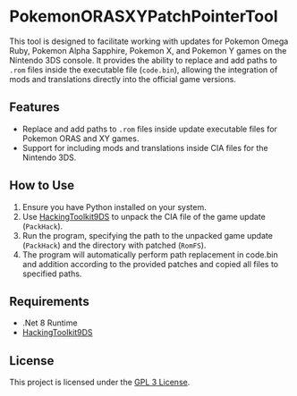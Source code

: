 # PokemonORASXYPatchPointerTool

This tool is designed to facilitate working with updates for Pokemon Omega Ruby, Pokemon Alpha Sapphire, Pokemon X, and Pokemon Y games on the Nintendo 3DS console. It provides the ability to replace and add paths to `.rom` files inside the executable file (`code.bin`), allowing the integration of mods and translations directly into the official game versions.

## Features
- Replace and add paths to `.rom` files inside update executable files for Pokemon ORAS and XY games.
- Support for including mods and translations inside CIA files for the Nintendo 3DS.

## How to Use
1. Ensure you have Python installed on your system.
2. Use [HackingToolkit9DS](https://github.com/Asia81/HackingToolkit9DS) to unpack the CIA file of the game update (`PackHack`).
3. Run the program, specifying the path to the unpacked game update (`PackHack`) and the directory with patched (`RomFS`).
4. The program will automatically perform path replacement in code.bin and addition according to the provided patches and copied all files to specified paths.

## Requirements
- .Net 8 Runtime
- [HackingToolkit9DS](https://github.com/Asia81/HackingToolkit9DS)

## License
This project is licensed under the [GPL 3 License](LICENSE).
